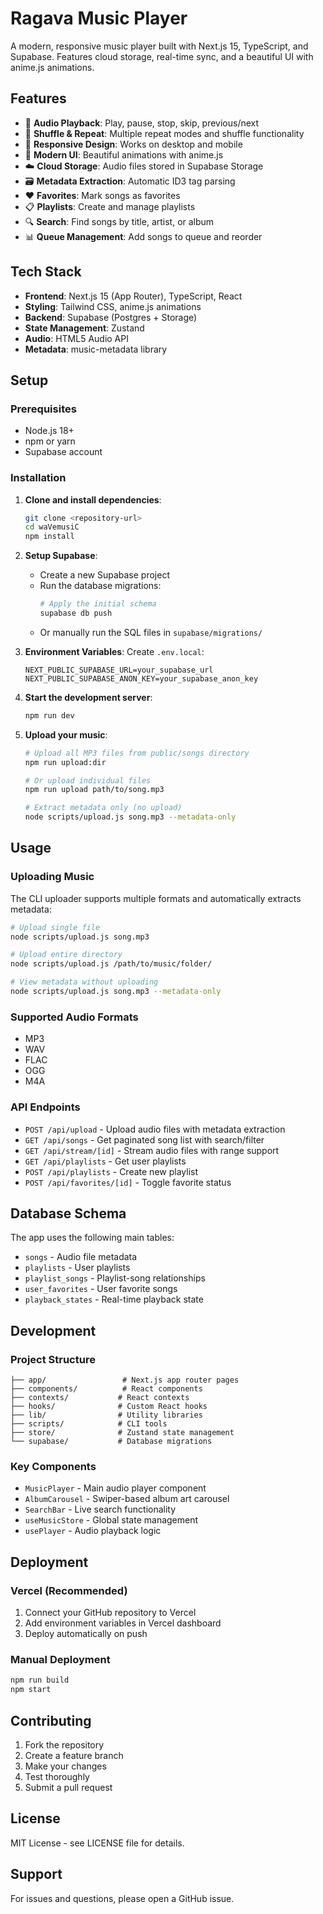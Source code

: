 # Ragava Music Player

A modern, responsive music player built with Next.js 15, TypeScript, and Supabase. Features cloud storage, real-time sync, and a beautiful UI with anime.js animations.

## Features

- 🎵 **Audio Playback**: Play, pause, stop, skip, previous/next
- 🔀 **Shuffle & Repeat**: Multiple repeat modes and shuffle functionality
- 📱 **Responsive Design**: Works on desktop and mobile
- 🎨 **Modern UI**: Beautiful animations with anime.js
- ☁️ **Cloud Storage**: Audio files stored in Supabase Storage
- 🗃️ **Metadata Extraction**: Automatic ID3 tag parsing
- ❤️ **Favorites**: Mark songs as favorites
- 📋 **Playlists**: Create and manage playlists
- 🔍 **Search**: Find songs by title, artist, or album
- 📊 **Queue Management**: Add songs to queue and reorder

## Tech Stack

- **Frontend**: Next.js 15 (App Router), TypeScript, React
- **Styling**: Tailwind CSS, anime.js animations
- **Backend**: Supabase (Postgres + Storage)
- **State Management**: Zustand
- **Audio**: HTML5 Audio API
- **Metadata**: music-metadata library

## Setup

### Prerequisites

- Node.js 18+ 
- npm or yarn
- Supabase account

### Installation

1. **Clone and install dependencies**:
   ```bash
   git clone <repository-url>
   cd waVemusiC
   npm install
   ```

2. **Setup Supabase**:
   - Create a new Supabase project
   - Run the database migrations:
     ```bash
     # Apply the initial schema
     supabase db push
     ```
   - Or manually run the SQL files in `supabase/migrations/`

3. **Environment Variables**:
   Create `.env.local`:
   ```env
   NEXT_PUBLIC_SUPABASE_URL=your_supabase_url
   NEXT_PUBLIC_SUPABASE_ANON_KEY=your_supabase_anon_key
   ```

4. **Start the development server**:
   ```bash
   npm run dev
   ```

5. **Upload your music**:
   ```bash
   # Upload all MP3 files from public/songs directory
   npm run upload:dir
   
   # Or upload individual files
   npm run upload path/to/song.mp3
   
   # Extract metadata only (no upload)
   node scripts/upload.js song.mp3 --metadata-only
   ```

## Usage

### Uploading Music

The CLI uploader supports multiple formats and automatically extracts metadata:

```bash
# Upload single file
node scripts/upload.js song.mp3

# Upload entire directory
node scripts/upload.js /path/to/music/folder/

# View metadata without uploading
node scripts/upload.js song.mp3 --metadata-only
```

### Supported Audio Formats

- MP3
- WAV
- FLAC
- OGG
- M4A

### API Endpoints

- `POST /api/upload` - Upload audio files with metadata extraction
- `GET /api/songs` - Get paginated song list with search/filter
- `GET /api/stream/[id]` - Stream audio files with range support
- `GET /api/playlists` - Get user playlists
- `POST /api/playlists` - Create new playlist
- `POST /api/favorites/[id]` - Toggle favorite status

## Database Schema

The app uses the following main tables:

- `songs` - Audio file metadata
- `playlists` - User playlists
- `playlist_songs` - Playlist-song relationships
- `user_favorites` - User favorite songs
- `playback_states` - Real-time playback state

## Development

### Project Structure

```
├── app/                 # Next.js app router pages
├── components/          # React components
├── contexts/           # React contexts
├── hooks/              # Custom React hooks
├── lib/                # Utility libraries
├── scripts/            # CLI tools
├── store/              # Zustand state management
└── supabase/           # Database migrations
```

### Key Components

- `MusicPlayer` - Main audio player component
- `AlbumCarousel` - Swiper-based album art carousel
- `SearchBar` - Live search functionality
- `useMusicStore` - Global state management
- `usePlayer` - Audio playback logic

## Deployment

### Vercel (Recommended)

1. Connect your GitHub repository to Vercel
2. Add environment variables in Vercel dashboard
3. Deploy automatically on push

### Manual Deployment

```bash
npm run build
npm start
```

## Contributing

1. Fork the repository
2. Create a feature branch
3. Make your changes
4. Test thoroughly
5. Submit a pull request

## License

MIT License - see LICENSE file for details.

## Support

For issues and questions, please open a GitHub issue.